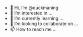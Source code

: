 - 👋 Hi, I’m @duckmaning
- 👀 I’m interested in ...
- 🌱 I’m currently learning ...
- 💞️ I’m looking to collaborate on ...
- 📫 How to reach me ...

<!---
duckmaning/duckmaning is a ✨ special ✨ repository because its `README.md` (this file) appears on your GitHub profile.
You can click the Preview link to take a look at your changes.
--->
